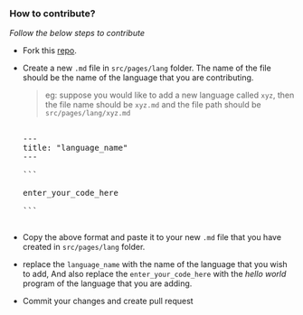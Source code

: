 ### How to contribute?

_Follow the below steps to contribute_

- Fork this [repo](https://github.com/tonalmathew/hello-world-s).

- Create a new `.md` file in `src/pages/lang` folder. The name of the file should be the name of the language that you are contributing.
  > eg: suppose you would like to add a new language called `xyz`, then the file name should be `xyz.md` and the file path should be `src/pages/lang/xyz.md`

  <pre>
    
  ---
  title: "language_name"
  ---

  ```

  enter_your_code_here

  ```
  
  </pre>

- Copy the above format and paste it to your new `.md` file that you have created in `src/pages/lang` folder.

- replace the `language_name` with the name of the language that you wish to add,
And also replace the `enter_your_code_here` with the _hello world_ program of the language that you are adding.

- Commit your changes and create pull request

